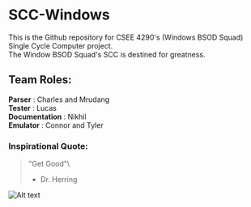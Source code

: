 # SCC-Windows
This is the Github repository for CSEE 4290's (Windows BSOD Squad) Single Cycle Computer project.\
The Window BSOD Squad's SCC is destined for greatness.

## Team Roles:
**Parser** : Charles and Mrudang\
**Tester** : Lucas\
**Documentation** : Nikhil\
**Emulator** : Connor and Tyler

### Inspirational Quote:
> "Get Good"\
> - Dr. Herring

![Alt text](https://brand.uga.edu/wp-content/uploads/GEORGIA-FS-FC-2048x883.png)
